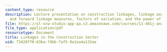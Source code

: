 ```yaml
---
content_type: resource
description: Lecture presentation on construction linkages, linkage analyses, backward
  and forward linkage measures, factors of variation, and the power of dispersion.
file: https://ol-ocw-studio-app-qa.s3.amazonaws.com/courses/11-481j-analyzing-and-accounting-for-regional-economic-growth-spring-2009/73428ff063ba74bb7af59a1ea4a132ae_MIT11_481Js09_lec17.pdf
file_type: application/pdf
resourcetype: Document
title: Linkages in the Construction Sector
uid: 73428ff0-63ba-74bb-7af5-9a1ea4a132ae
---
```


